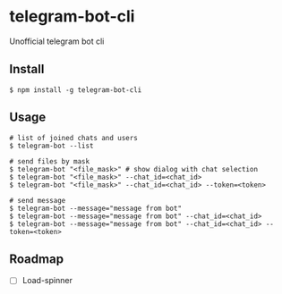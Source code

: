 # telegram-bot-cli

Unofficial telegram bot cli

## Install

```
$ npm install -g telegram-bot-cli
```

## Usage

```
# list of joined chats and users
$ telegram-bot --list

# send files by mask
$ telegram-bot "<file_mask>" # show dialog with chat selection
$ telegram-bot "<file_mask>" --chat_id=<chat_id>
$ telegram-bot "<file_mask>" --chat_id=<chat_id> --token=<token>

# send message
$ telegram-bot --message="message from bot"
$ telegram-bot --message="message from bot" --chat_id=<chat_id>
$ telegram-bot --message="message from bot" --chat_id=<chat_id> --token=<token>
```

## Roadmap

- [ ] Load-spinner

